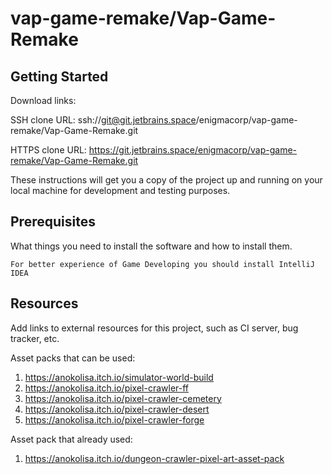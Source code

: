 # vap-game-remake/Vap-Game-Remake


## Getting Started

Download links:

SSH clone URL: ssh://git@git.jetbrains.space/enigmacorp/vap-game-remake/Vap-Game-Remake.git

HTTPS clone URL: https://git.jetbrains.space/enigmacorp/vap-game-remake/Vap-Game-Remake.git



These instructions will get you a copy of the project up and running on your local machine for development and testing purposes.

## Prerequisites

What things you need to install the software and how to install them.

```
For better experience of Game Developing you should install IntelliJ IDEA
```

## Resources

Add links to external resources for this project, such as CI server, bug tracker, etc.

Asset packs that can be used:

1) https://anokolisa.itch.io/simulator-world-build
2) https://anokolisa.itch.io/pixel-crawler-ff
3) https://anokolisa.itch.io/pixel-crawler-cemetery
4) https://anokolisa.itch.io/pixel-crawler-desert
5) https://anokolisa.itch.io/pixel-crawler-forge

Asset pack that already used:
1) https://anokolisa.itch.io/dungeon-crawler-pixel-art-asset-pack